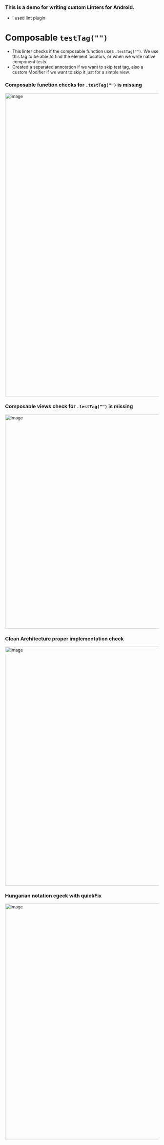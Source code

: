 ### This is a demo for writing custom Linters for Android.

- I used lint plugin
# Composable ```testTag("")```
- This linter checks if the composable function uses ```.testTag("")```. We use this tag to be able to find the element locators, or when we write native component tests.
- Created a separated annotation if we want to skip test tag, also a custom Modifier if we want to skip it just for a simple view.
  
### Composable function checks for ```.testTag("")``` is missing
<img width="991" alt="image" src="https://github.com/user-attachments/assets/b92fe77e-cb80-427a-947e-3cbeb1519af8" />

### Composable views check for ```.testTag("")``` is missing
<img width="699" alt="image" src="https://github.com/user-attachments/assets/1d600fac-f593-4881-9f12-2c82626eb858" />

### Clean Architecture proper implementation check
<img width="780" alt="image" src="https://github.com/user-attachments/assets/8b04fffe-a0bb-4fa6-8a80-2db88bdc8dcf" />

### Hungarian notation cgeck with quickFix
<img width="772" alt="image" src="https://github.com/user-attachments/assets/14fd1c1b-7e0f-4d88-8aac-4a334633e2e9" />
